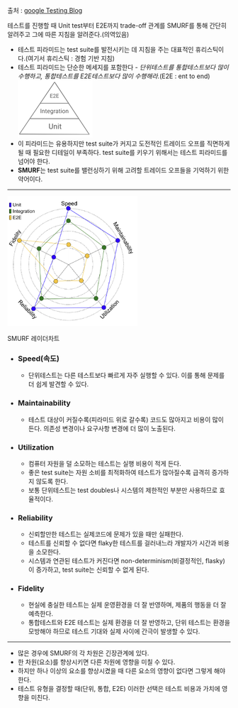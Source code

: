 출처 : [google Testing Blog](https://testing.googleblog.com/2024/10/smurf-beyond-test-pyramid.html)

테스트를 진행할 때 Unit test부터 E2E까지 trade-off 관계를 SMURF를 통해 간단히 알려주고 그에 따른 지침을 알려준다.(의역있음)
* 테스트 피라미드는 test suite를 발전시키는 데 지침을 주는 대표적인 휴리스틱이다.(여기서 휴리스틱 : 경험 기반 지침)
* 테스트 피라미드는 단순한 메세지를 포함한다 - _단위테스트를 통합테스트보다 많이 수행하고, 통합테스트를 E2E테스트보다 많이 수행해라._(E2E : ent to end)
  <br><img src="/extraImage/test_pyramid.png">
* 이 피라미드는 유용하지만 test suite가 커지고 도전적인 트레이드 오프를 직면하게 될 때 필요한 디테일이 부족하다. test suite를 키우기 위해서는 테스트 피라미드를 넘어야 한다.
* **SMURF**는 test suite를 밸런싱하기 위해 고려할 트레이드 오프들을 기억하기 위한 약어이다.
  
-----------
<img src=/extraImage/radar_chart_test.png>

SMURF 레이더차트

* ### Speed(속도)
  * 단위테스트는 다른 테스트보다 빠르게 자주 실행할 수 있다. 이를 통해 문제를 더 쉽게 발견할 수 있다.
* ### Maintainability
  * 테스트 대상이 커질수록(피라미드 위로 갈수록) 코드도 많아지고 비용이 많이 든다. 의존성 변경이나 요구사항 변경에 더 많이 노출된다.
* ### Utilization
  * 컴퓨터 자원을 덜 소모하는 테스트는 실행 비용이 적게 든다.
  * 좋은 test suite는 자원 소비를 최적화하여 테스트가 많아질수록 급격히 증가하지 않도록 한다.
  * 보통 단위테스트는 test doubles나 시스템의 제한적인 부분만 사용하므로 효율적이다.
* ### Reliability
  * 신뢰할만한 테스트는 실제코드에 문제가 있을 때만 실패한다.
  * 테스트를 신뢰할 수 없다면 flaky한 테스트를 걸러내느라 개발자가 시간과 비용을 소모한다.
  * 시스템과 연관된 테스트가 커진다면 non-determinism(비결정적인, flasky)이 증가하고, test suite는 신뢰할 수 없게 된다.
* ### Fidelity
  * 현실에 충실한 테스트는 실제 운영환경을 더 잘 반영하며, 제품의 행동을 더 잘 예측한다.
  * 통합테스트와 E2E 테스트는 실제 환경을 더 잘 반영하고, 단위 테스트는 환경을 모방해야 하므로 테스트 기대와 실제 사이에 간극이 발생할 수 있다.

---------
* 많은 경우에 SMURF의 각 차원은 긴장관계에 있다.
* 한 차원(요소)를 향상시키면 다른 차원에 영향을 미칠 수 있다.
* 하지만 하나 이상의 요소를 향상시켰을 때 다른 요소의 영향이 없다면 그렇게 해야한다.
* 테스트 유형을 결정할 때(단위, 통합, E2E) 이러한 선택은 테스트 비용과 가치에 영향을 미친다.